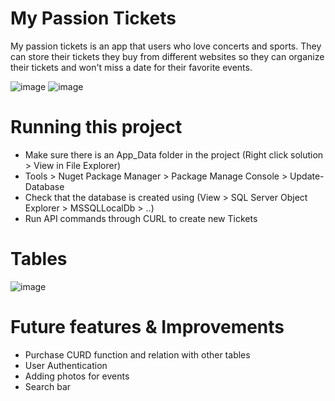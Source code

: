 # My Passion Tickets
My passion tickets is an app that users who love concerts and sports. They can store their tickets they buy from different websites so they can organize their tickets and won't miss a date for their favorite events.

![image](https://user-images.githubusercontent.com/98551893/174514325-050656f1-f6ba-4f16-b6c0-291597a6b3c3.png)
![image](https://user-images.githubusercontent.com/98551893/174514359-ba09dc33-af32-419a-abaf-149c508ba597.png)

# Running this project
* Make sure there is an App_Data folder in the project (Right click solution > View in File Explorer)
* Tools > Nuget Package Manager > Package Manage Console > Update-Database
* Check that the database is created using (View > SQL Server Object Explorer > MSSQLLocalDb > ..)
* Run API commands through CURL to create new Tickets

# Tables 
![image](https://user-images.githubusercontent.com/98551893/174512664-3419d647-4378-4518-97df-2bfc567bb5ee.png)

# Future features & Improvements
* Purchase CURD function and relation with other tables
* User Authentication
* Adding photos for events
* Search bar

